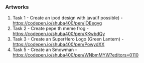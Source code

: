 ### Artworks
1. Task 1 - Create an ipod design with java(if possible) - https://codepen.io/shuba400/pen/jOEegvg
2. Task 2 - Create pepe th meme frog - https://codepen.io/shuba400/pen/KKwbdQy
3. Task 3 - Create an SuperHero Logo (Green Lantern) - https://codepen.io/shuba400/pen/PowydXX
4. Task 5 - Create an Smowman - https://codepen.io/shuba400/pen/WNbmMYW?editors=0110
